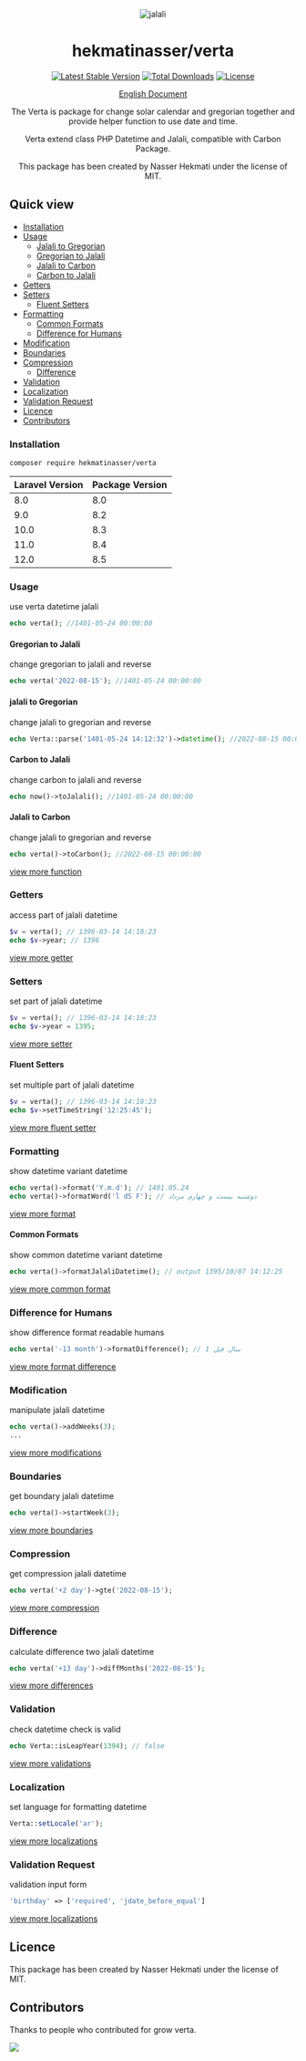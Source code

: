 <p align="center">
<img src="https://raw.githubusercontent.com/hekmatinasser/verta/master/logo.png" alt="jalali">
</p>
<h1 align="center">hekmatinasser/verta</h1>
<p align="center">
<a href="https://packagist.org/packages/hekmatinasser/verta"><img src="https://poser.pugx.org/hekmatinasser/verta/v/stable" alt="Latest Stable Version"></a>
<a href="https://packagist.org/packages/hekmatinasser/verta"><img src="https://poser.pugx.org/hekmatinasser/verta/downloads" alt="Total Downloads"></a>
<a href="https://packagist.org/packages/hekmatinasser/verta"><img src="https://poser.pugx.org/hekmatinasser/verta/license" alt="License"></a>
</p>

<p align="center">
<a href="https://hekmatinasser.github.io/verta">English Document</a>
</p>

<p align="center">The Verta is package for change solar calendar and gregorian together and provide helper function to use date and time.</p>
<p align="center">Verta extend class PHP Datetime and Jalali, compatible with Carbon Package.</p>
<p align="center">This package has been created by Nasser Hekmati under the license of MIT.</p>


## Quick view
     
- [Installation](#installation)
- [Usage](#usage)
    - [Jalali to Gregorian](#jalali-to-gregorian)
    - [Gregorian to Jalali](#gregorian-to-jalali)
    - [Jalali to Carbon](#jalali-to-carbon)
    - [Carbon to Jalali](#carbon-to-jalali)
- [Getters](#getters)
- [Setters](#setters)
  - [Fluent Setters](#fluent-setters)
- [Formatting](#formatting)
  - [Common Formats](#common-formats)
  - [Difference for Humans](#difference-for-humans)
- [Modification](#modification)
- [Boundaries](#boundaries)
- [Compression](#compression)
  - [Difference](#difference)
- [Validation](#validation)
- [Localization](#localization)
- [Validation Request](#validation-request)
- [Licence](#licence)
- [Contributors](#contributors)

### Installation

```shell
composer require hekmatinasser/verta
```

<table>
    <thead>
    <tr>
        <th>Laravel Version</th>
        <th>Package Version</th>
    </tr>
    </thead>
    <tbody>
    <tr>
        <td>8.0</td>
        <td>8.0</td>
    </tr>
    <tr>
        <td>9.0</td>
        <td>8.2</td>
    </tr>
    <tr>
        <td>10.0</td>
        <td>8.3</td>
    </tr>
    <tr>
        <td>11.0</td>
        <td>8.4</td>
    </tr>
    <tr>
        <td>12.0</td>
        <td>8.5</td>
    </tr>
    </tbody>
</table>

### Usage
<p>use verta datetime jalali</p>

```php
echo verta(); //1401-05-24 00:00:00
```

#### Gregorian to Jalali
<p>change gregorian to jalali and reverse</p>

```php
echo verta('2022-08-15'); //1401-05-24 00:00:00
```

#### jalali to Gregorian
<p>change jalali to gregorian and reverse</p>

```php
echo Verta::parse('1401-05-24 14:12:32')->datetime(); //2022-08-15 00:00:00
```

#### Carbon to Jalali
<p>change carbon to jalali and reverse</p>

```php
echo now()->toJalali(); //1401-05-24 00:00:00
```

#### Jalali to Carbon
<p>change jalali to gregorian and reverse</p>

```php
echo verta()->toCarbon(); //2022-08-15 00:00:00
```
[view more function](https://hekmatinasser.github.io/verta/#instantiate)

### Getters
<p>access part of jalali datetime</p>

```php
$v = verta(); // 1396-03-14 14:18:23
echo $v->year; // 1396
```
[view more getter](https://hekmatinasser.github.io/verta/#getter)

### Setters
<p>set part of jalali datetime</p>

```php
$v = verta(); // 1396-03-14 14:18:23
echo $v->year = 1395;
```
[view more setter](https://hekmatinasser.github.io/verta/#setter)


#### Fluent Setters
<p>set multiple part of jalali datetime</p>

```php
$v = verta(); // 1396-03-14 14:18:23
echo $v->setTimeString('12:25:45');
```
[view more fluent setter](https://hekmatinasser.github.io/verta/#set_date_time)


### Formatting
<p>show datetime variant datetime</p>

```php
echo verta()->format('Y.m.d'); // 1401.05.24
echo verta()->formatWord('l dS F'); // دوشنبه بیست و چهارم مرداد
```
[view more format](https://hekmatinasser.github.io/verta/#formatting)


#### Common Formats
<p>show common datetime variant datetime</p>

```php
echo verta()->formatJalaliDatetime(); // output 1395/10/07 14:12:25
```
[view more common format](https://hekmatinasser.github.io/verta/#format_date_time)


### Difference for Humans
<p>show difference format readable humans</p>

```php
echo verta('-13 month')->formatDifference(); // 1 سال قبل
```
[view more format difference](https://hekmatinasser.github.io/verta/#format_difference)

### Modification
<p>manipulate jalali datetime</p>

```php
echo verta()->addWeeks(3); 
...
```
[view more modifications](https://hekmatinasser.github.io/verta/#modification)

### Boundaries
<p>get boundary jalali datetime</p>

```php
echo verta()->startWeek(3); 
```
[view more boundaries](https://hekmatinasser.github.io/verta/#boundaries)

### Compression
<p>get compression jalali datetime</p>

```php
echo verta('+2 day')->gte('2022-08-15');
```
[view more compression](https://hekmatinasser.github.io/verta/#comparison)


### Difference
<p>calculate difference two jalali datetime</p>

```php
echo verta('+13 day')->diffMonths('2022-08-15'); 
```
[view more differences](https://hekmatinasser.github.io/verta/#difference)

### Validation
<p>check datetime check is valid </p>

```php
echo Verta::isLeapYear(1394); // false
```
[view more validations](https://hekmatinasser.github.io/verta/#validation)


### Localization
<p>set language for formatting datetime</p>

```php
Verta::setLocale('ar');
```
[view more localizations](https://hekmatinasser.github.io/verta/#localization)


### Validation Request
<p>validation input form</p>

```php
'birthday' => ['required', 'jdate_before_equal']
```
[view more localizations](https://hekmatinasser.github.io/verta/#laravel_validation)


## Licence

This package has been created by Nasser Hekmati under the license of MIT.

## Contributors
Thanks to people who contributed for grow verta.

<a href="https://github.com/hekmatinasser/verta/graphs/contributors"><img src="https://opencollective.com/verta/contributors.svg?button=false" /></a>
